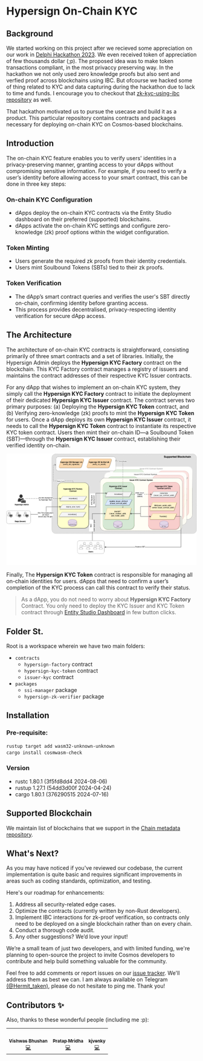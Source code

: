 # Hypersign On-Chain KYC

## Background

We started working on this project after we recieved some appreciation on our work in [Delphi Hackathon 2023](https://devpost.com/software/eclipse-fi?ref_content=my-projects-tab&ref_feature=my_projects). We even received token of appreciation of few thousands dollar (;p). The proposed idea was to make token transactions compliant, in the most privaccy preserving way. In the hackathon we not only used zero knowledge proofs but also sent and verfied proof across blockchains using IBC. But ofcourse we hacked some of thing related to KYC and data capturing during the hackathon due to lack to time and funds. I encourage you to checkout that [zk-kyc-using-ibc repository](https://github.com/hypersign-protocol/zk-kyc-using-ibc) as well. 

That hackathon motivated us to pursue the usecase and build it as a product. This particular repository contains contracts and packages necessary for deploying on-chain KYC on Cosmos-based blockchains.

## Introduction

The on-chain KYC feature enables you to verify users' identities in a privacy-preserving manner, granting access to your dApps without compromising sensitive information. For example, if you need to verify a user’s identity before allowing access to your smart contract, this can be done in three key steps:

### On-chain KYC Configuration
- dApps deploy the on-chain KYC contracts via the Entity Studio dashboard on their preferred (supported) blockchains.
- dApps activate the on-chain KYC settings and configure zero-knowledge (zk) proof options within the widget configuration.

### Token Minting
- Users generate the required zk proofs from their identity credentials.
- Users mint Soulbound Tokens (SBTs) tied to their zk proofs.

### Token Verification
- The dApp’s smart contract queries and verifies the user's SBT directly on-chain, confirming identity before granting access.
- This process provides decentralised, privacy-respecting identity verification for secure dApp access.

## The Architecture

The architecture of on-chain KYC contracts is straightforward, consisting primarily of three smart contracts and a set of libraries. Initially, the Hypersign Admin deploys the **Hypersign KYC Factory** contract on the blockchain. This KYC Factory contract manages a registry of issuers and maintains the contract addresses of their respective KYC Issuer contracts.

For any dApp that wishes to implement an on-chain KYC system, they simply call the **Hypersign KYC Factory** contract to initiate the deployment of their dedicated **Hypersign KYC Issuer** contract. The contract serves two primary purposes: (a) Deploying the **Hypersign KYC Token** contract, and (b) Verifying zero-knowledge (zk) proofs to mint the **Hypersign KYC Token** for users. Once a dApp deploys its own **Hypersign KYC Issuer** contract, it needs to call the **Hypersign KYC Token** contract to instantiate its respective KYC token contract. Users then mint their on-chain ID—a  Soulbound Token (SBT)—through the **Hypersign KYC Issuer** contract, establishing their verified identity on-chain.

![img](./docs/hypersign-kyc-cosm-wasm-contracts-Page-3.drawio.png)

Finally, The **Hypersign KYC Token** contract is responsible for managing all on-chain identities for users. dApps that need to confirm a user’s completion of the KYC process can call this contract to verify their status.

> As a dApp, you do not need to worry about **Hypersign KYC Factory** Contract. You only need to deploy the KYC Issuer and KYC Token contract through [Entity Studio Dashboard](https://docs.hypersign.id/hypersign-kyc/on-chain-kyc/contracts-deployment) in few button clicks. 


## Folder St. 

Root is a workspace wherein we have two main folders:

- `contracts`
    - `hypersign-factory` contract
    - `hypersign-kyc-token` contract
    - `issuer-kyc` contract
- `packages`
    - `ssi-manager` package 
    - `hypersign-zk-verifier` package

## Installation

### Pre-requisite: 

```bash
rustup target add wasm32-unknown-unknown
cargo install cosmwasm-check
```

### Version 

- rustc 1.80.1 (3f5fd8dd4 2024-08-06)
- rustup 1.27.1 (54dd3d00f 2024-04-24)
- cargo 1.80.1 (376290515 2024-07-16)

## Supported Blockchain 

We maintain list of blockchains that we support in the [Chain metadata repository](https://github.com/hypersign-protocol/hypersign-kyc-chains-metadata).

## What's Next?

As you may have noticed if you've reviewed our codebase, the current implementation is quite basic and requires significant improvements in areas such as coding standards, optimization, and testing.

Here's our roadmap for enhancements:

1. Address all security-related edge cases.
2. Optimize the contracts (currently written by non-Rust developers).
3. Implement IBC interactions for zk-proof verification, so contracts only need to be deployed on a single blockchain rather than on every chain.
4. Conduct a thorough code audit.
5. Any other suggestions? We’d love your input!

We’re a small team of just two developers, and with limited funding, we're planning to open-source the project to invite Cosmos developers to contribute and help build something valuable for the community.

Feel free to add comments or report issues on our [issue tracker](https://github.com/hypersign-protocol/hypersign-kyc-contracts/issues). We'll address them as best we can. I am always available on Telegram [(@Hermit_taken)](https://t.me/Hermit_taken), please do not hesitate to ping me. Thank you!


## Contributors ✨

Also, thanks to these wonderful people (including me :p):

<!-- ALL-CONTRIBUTORS-LIST:START - Do not remove or modify this section -->
<!-- prettier-ignore-start -->
<!-- markdownlint-disable -->
<table>
   <tr>
      <td align="center">
         <a href="https://github.com/Vishwas1">
            <img src="https://avatars.githubusercontent.com/u/15328561?v=4" width="100px;" alt=""/>
            <br />
            <sub><b>Vishwas Bhushan</b></sub>
         </a>
         <br />
         <a href="#Vishwas1" title="Code">💻</a>
      </td>
      <td align="center">
         <a href="https://github.com/Pratap2018">
            <img src="https://avatars.githubusercontent.com/u/39677673?v=4" width="100px;" alt=""/>
            <br />
            <sub><b>Pratap Mridha</b></sub>
         </a>
         <br />
         <a href="#Pratap2018" title="Code">💻</a>
      </td>
      <td align="center">
         <a href="https://github.com/kjvenky">
            <img src="https://avatars.githubusercontent.com/u/3108588?v=4" width="100px;" alt=""/>
            <br />
            <sub><b>kjvenky</b></sub>
         </a>
         <br />
         <a href="#kjvenky" title="Code">💻</a>
      </td>
   </tr>
</table>
<!-- ALL-CONTRIBUTORS-LIST:END -->




